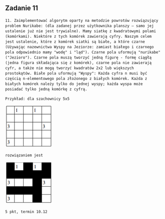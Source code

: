 ## Zadanie 11

`11. Zaimplementować algorytm oparty na metodzie powrotów rozwiązujący problem Nurikabe: (dla zadanej przez użytkownika planszy – samo jej ustalenie już nie jest trywialne).
Mamy siatkę z kwadratowymi polami (komórkami). Niektóre z tych komórek zawierają cyfry. Naszym celem jest ustalenie, które z komórek siatki są białe, a które czarne (Używając nazewnictwa Wyspy na Jeziorze: zamiast białego i czarnego pola odpowiednio mamy "wodę" i "ląd").
Czarne pola uformują "nurikabe" ("Jezioro"). Czarne pola muszą tworzyć jedną figurę - formę ciągłą (jedna figura składająca się z komórek), czarne pola nie zawierają cyfr, a także nie mogą tworzyć kwadratów 2x2 lub większych prostokątów.
Białe pola uformują "Wyspy": Każda cyfra n musi być częścią n-elementowego pola złożonego z białych komórek. Każda z białych komórek należy tylko do jednej wyspy; każda wyspa może posiadać tylko jedną komórkę z cyfrą.`

`Przykład: dla szachownicy 5x5`

![plansza-startowa](./img/plansza-start.png)

`rozwiązaniem jest`

![plansza-końcowa](./img/plansza-koniec.png)

`5 pkt, termin 10.12`

